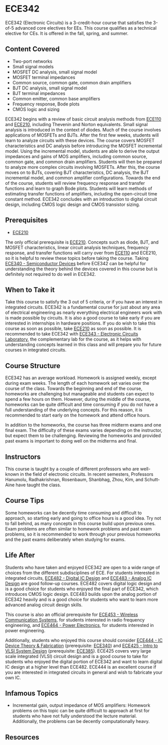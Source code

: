 # ECE342

ECE342 (Electronic Circuits) is a 3-credit-hour course that satisfies the 3-of-5 advanced core electives for EEs.  This course qualifies as a technical elective for CEs.  It is offered in the fall, spring, and summer.

## Content Covered

- Two-port networks
- Small signal models
- MOSFET DC analysis, small signal model
- MOSFET terminal impedances
- Common source, common gate, common drain amplifiers
- BJT DC analysis, small signal model
- BJT terminal impedances
- Common emitter, common base amplifiers
- Frequency response, Bode plots
- CMOS logic and sizing

ECE342 begins with a review of basic circuit analysis methods from [ECE110](ECE110.md) and [ECE210](ECE210.md), including Thevenin and Norton equivalents.  Small signal analysis is introduced in the context of diodes.  Much of the course involves applications of MOSFETs and BJTs.  After the first few weeks, students will learn to analyze circuits with these devices.  The course covers MOSFET characteristics and DC analysis before introducing the MOSFET incremental model.  Using the incremental model, students are able to derive the output impedances and gains of MOS amplifiers, including common source, common gate, and common drain amplifiers.  Students will then be prepared to analyze more complex circuits involving MOSFETs.  After this, the course moves on to BJTs, covering BJT characteristics, DC analysis, the BJT incremental model, and common amplifier configurations.  Towards the end of the course, students will review frequency response and transfer functions and learn to graph Bode plots.  Students will learn methods of estimating transfer functions of amplifiers, including the open-circuit time constant method.  ECE342 concludes with an introduction to digital circuit design, including CMOS logic design and CMOS transistor sizing. 

## Prerequisites

- [ECE210](ECE210.md)

The only official prerequisite is [ECE210](ECE210.md).  Concepts such as diode, BJT, and MOSFET characteristics, linear circuit analysis techniques, frequency response, and transfer functions will carry over from [ECE110](ECE110.md) and ECE210, so it is helpful to review these topics before taking the course.  Taking [ECE340 - Semiconductor Devices](ECE340.md) before ECE342 can be helpful for understanding the theory behind the devices covered in this course but is definitely not required to do well in ECE342.

## When to Take it

Take this course to satisfy the 3 out of 5 criteria, or if you have an interest in integrated circuits.  ECE342 is a fundamental course for just about any area of electrical engineering as nearly everything electrical engineers work with is made possible by circuits. It is also a good course to take early if you are interested in internships in hardware positions.  If you do wish to take this course as soon as possible, take [ECE210](ECE210.md) as soon as possible.  It is recommended to take ECE342 with [ECE343 - Electronic Circuits Laboratory](ECE343.md), the complementary lab for the course, as it helps with understanding concepts learned in this class and will prepare you for future courses in integrated circuits.

## Course Structure

ECE342 has an average workload.  Homework is assigned weekly, except during exam weeks.  The length of each homework set varies over the course of the class.  Towards the beginning and end of the course, homeworks are challenging but manageable and students can expect to spend a few hours on them.  However, during the middle of the course, homeworks can be quite difficult and time consuming if you do not have a full understanding of the underlying concepts.  For this reason, it is recommended to start early on the homework and attend office hours.  

In addition to the homeworks, the course has three midterm exams and one final exam.  The difficulty of these exams varies depending on the instructor, but expect them to be challenging.  Reviewing the homeworks and provided past exams is important to doing well on the midterms and final.    

## Instructors

This course is taught by a couple of different professors who are well-known in the field of electronic circuits.  In recent semesters, Professors Hanumolu, Radhakrishnan, Rosenbaum, Shanbhag, Zhou, Kim, and Schutt-Aine have taught the class.

## Course Tips

Some homeworks can be decently time consuming and difficult to approach, so starting early and going to office hours is a good idea.  Try not to fall behind, as many concepts in this course build upon previous ones.  Exam problems are often similar to homework problems and past exam problems, so it is recommended to work through your previous homeworks and the past exams deliberately when studying for exams.  

## Life After

Students who have taken and enjoyed ECE342 are open to a wide range of choices from the different subdisciplines of ECE.  For students interested in integrated circuits, [ECE482 - Digital IC Design](ECE482.md) and [ECE483 - Analog IC Design](ECE483.md) are good follow-up courses.  ECE482 covers digital logic design and is a good choice for students who enjoyed the final part of ECE342, which introduces CMOS logic design.  ECE483 builds upon the analog portion of ECE342 heavily and is a good choice for students who want to learn more advanced analog circuit design skills.

This course is also an official prerequisite for [ECE453 - Wireless Communication Systems](ECE453.md), for students interested in radio frequency engineering, and [ECE464 - Power Electronics](ECE464.md), for students interested in power engineering.  

Additionally, students who enjoyed this course should consider [ECE444 - IC Device Theory & Fabrication](ECE444.md) (prerequisite: [ECE340](ECE340.md)) and [ECE425 - Intro to VLSI System Design](ECE425.md) (prerequisite: [ECE385](ECE385.md)).  ECE425 covers very large scale integrated (VLSI) circuit design and is a good course to take for students who enjoyed the digital portion of ECE342 and want to learn digital IC design at a higher level than ECE482.  ECE444 is an excellent course if you are interested in integrated circuits in general and wish to fabricate your own IC.

## Infamous Topics

- Incremental gain, output impedance of MOS amplifiers: Homework problems on this topic can be quite difficult to approach at first for students who have not fully understood the lecture material.  Additionally, the problems can be decently computationally heavy.

## Resources

